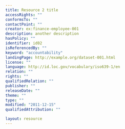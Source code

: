 ```yaml
---
title: Resource 2 title
accessRights: ""
conformsTo: ""
contactPoint: ""
creator: ex:finance-employee-001
description: another description
hasPolicy: ""
identifier: id02
isReferencedBy: ""
keyword: "accountability"
landingPage: http://example.org/dataset-001.html
license: ""
language: http://id.loc.gov/vocabulary/iso639-1/en
relation: ""
rights: ""
qualifiedRelation: ""
publisher: ""
releaseDate: ""
theme: ""
type: ""
modified: "2011-12-15"
qualifiedAttribution: ""

layout: resource
---
```

